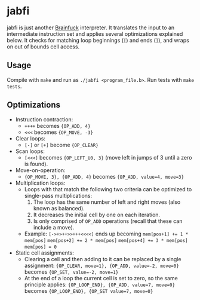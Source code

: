 # jabfi #
jabfi is just another [Brainfuck](http://www.hevanet.com/cristofd/brainfuck/brainfuck.html) interpreter.
It translates the input to an intermediate instruction set and applies several optimizations explained below. It checks for matching loop beginnings (`[`) and ends (`]`), and wraps on out of bounds cell access.

## Usage ##
Compile with `make` and run as `./jabfi <program_file.b>`. Run tests with `make tests`.

## Optimizations ##

* Instruction contraction:
	- `++++` becomes `{OP_ADD, 4}`
	- `<<<` becomes `{OP_MOVE, -3}`
* Clear loops:
	- `[-]` or `[+]` become `{OP_CLEAR}`
* Scan loops:
	- `[<<<]` becomes `{OP_LEFT_U0, 3}` (move left in jumps of 3 until a zero is found).
* Move-on-operation:
	- `{OP_MOVE, 3}, {OP_ADD, 4}` becomes `{OP_ADD, value=4, move=3}`
* Multiplication loops:
	- Loops with that match the following two criteria can be optimized to single-pass multiplications:
		1. The loop has the same number of left and right moves (also known as balanced).
		2. It decreases the initial cell by one on each iteration.
		3. Is only comprised of `OP_ADD` operations (recall that these can include a move).
	- Example:
		`[->+>++>>+++<<<<]` ends up becoming
		`mem[pos+1] += 1 * mem[pos]`
		`mem[pos+2] += 2 * mem[pos]`
		`mem[pos+4] += 3 * mem[pos]`
		`mem[pos] = 0`
* Static cell assignments:
	- Clearing a cell and then adding to it can be replaced by a single assignment: `{OP_CLEAR, move=1}, {OP_ADD, value=-2, move=0}` becomes `{OP_SET, value=-2, move=1}`
	- At the end of a loop the current cell is set to zero, so the same principle applies: `{OP_LOOP_END}, {OP_ADD, value=7, move=0}` becomes `{OP_LOOP_END}, {OP_SET value=7, move=0}`
